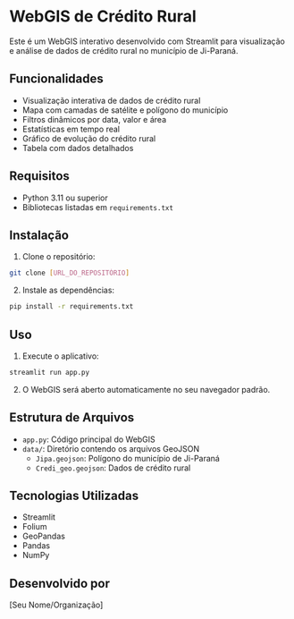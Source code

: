# WebGIS de Crédito Rural

Este é um WebGIS interativo desenvolvido com Streamlit para visualização e análise de dados de crédito rural no município de Ji-Paraná.

## Funcionalidades

- Visualização interativa de dados de crédito rural
- Mapa com camadas de satélite e polígono do município
- Filtros dinâmicos por data, valor e área
- Estatísticas em tempo real
- Gráfico de evolução do crédito rural
- Tabela com dados detalhados

## Requisitos

- Python 3.11 ou superior
- Bibliotecas listadas em `requirements.txt`

## Instalação

1. Clone o repositório:
```bash
git clone [URL_DO_REPOSITÓRIO]
```

2. Instale as dependências:
```bash
pip install -r requirements.txt
```

## Uso

1. Execute o aplicativo:
```bash
streamlit run app.py
```

2. O WebGIS será aberto automaticamente no seu navegador padrão.

## Estrutura de Arquivos

- `app.py`: Código principal do WebGIS
- `data/`: Diretório contendo os arquivos GeoJSON
  - `Jipa.geojson`: Polígono do município de Ji-Paraná
  - `Credi_geo.geojson`: Dados de crédito rural

## Tecnologias Utilizadas

- Streamlit
- Folium
- GeoPandas
- Pandas
- NumPy

## Desenvolvido por

[Seu Nome/Organização] 
